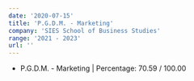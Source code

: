 ```yaml
---
date: '2020-07-15'
title: 'P.G.D.M. - Marketing'
company: 'SIES School of Business Studies'
range: '2021 - 2023'
url: ''
---
```


- P.G.D.M. - Marketing | Percentage: 70.59 / 100.00
